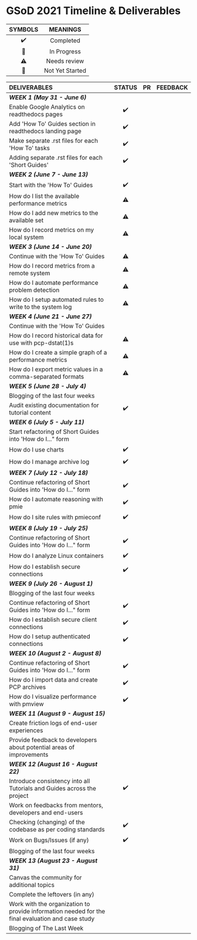 # GSoD 2021 Timeline & Deliverables

| SYMBOLS | MEANINGS |
|:-------:|:--------:|
| :heavy_check_mark: | Completed |
| :construction: | In Progress |
| :warning: | Needs review |
| :red_circle: | Not Yet Started |



| **DELIVERABLES**               | **STATUS**            |  **PR**  | **FEEDBACK**|
|:---------------------------------|:---------------------:|:------------:|:-----------------:|
|   **_WEEK 1 (May 31 - June 6)_** |    |     |        |
| Enable Google Analytics on readthedocs pages| :heavy_check_mark: | | |
| Add 'How To' Guides section in readthedocs landing page | :heavy_check_mark: | | |
| Make separate .rst files for each 'How To' tasks |:heavy_check_mark: | | | 
| Adding separate .rst files for each 'Short Guides' | :heavy_check_mark:| | |
|   **_WEEK 2 (June 7 - June 13)_** |    |     |        |
| Start with the 'How To' Guides |:heavy_check_mark: | | |
| How do I list the available performance metrics | :warning:| | |
| How do I add new metrics to the available set |:warning: | | |
| How do I record metrics on my local system |:warning: | | |
|   **_WEEK 3 (June 14 - June 20)_** |    |     |        |
| Continue with the 'How To' Guides |:warning: | | |
| How do I record metrics from a remote system |:warning: | | |
| How do I automate performance problem detection |:warning: | | |
| How do I setup automated rules to write to the system log |:warning: | | |
|   **_WEEK 4 (June 21 - June 27)_** |    |     |        |
| Continue with the 'How To' Guides | | | |
| How do I record historical data for use with pcp-dstat(1)s |:warning: | | |
| How do I create a simple graph of a performance metrics | :warning:| | |
| How do I export metric values in a comma-separated formats | :warning:| | |
|   **_WEEK 5 (June 28 - July 4)_** |    |     |        |
| Blogging of the last four weeks	 | | | |
| Audit existing documentation for tutorial content | :heavy_check_mark: | | |
|   **_WEEK 6 (July 5 - July 11)_** |    |     |        |
| Start refactoring of Short Guides into 'How do I..." form | | | |
| How do I use charts |:heavy_check_mark: | | |
| How do I manage archive log |:heavy_check_mark: | | |
|   **_WEEK 7 (July 12 - July 18)_** |    |     |        |
| Continue refactoring of Short Guides into 'How do I..." form | :heavy_check_mark: | | |
| How do I automate reasoning with pmie | :heavy_check_mark: | | |
| How do I site rules with pmieconf | :heavy_check_mark: | | |
|   **_WEEK 8 (July 19 - July 25)_** |    |     |        |
| Continue refactoring of Short Guides into 'How do I..." form | :heavy_check_mark: | | |
| How do I analyze Linux containers | :heavy_check_mark:| | |
| How do I establish secure connections | :heavy_check_mark:| | |
|   **_WEEK 9 (July 26 - August 1)_** |    |     |        |
| Blogging of the last four weeks	 | | | |
| Continue refactoring of Short Guides into 'How do I..." form | :heavy_check_mark: | | |
| How do I establish secure client connections | :heavy_check_mark: | | |
| How do I setup authenticated connections | :heavy_check_mark: | | |
|   **_WEEK 10 (August 2 - August 8)_** |    |     |        |
| Continue refactoring of Short Guides into 'How do I..." form | :heavy_check_mark: | | |
| How do I import data and create PCP archives |:heavy_check_mark: | | |
| How do I visualize performance with pmview |:heavy_check_mark: | | |
|   **_WEEK 11 (August 9 - August 15)_** |    |     |        |
| Create friction logs of end-user experiences | | | |
| Provide feedback to developers about potential areas of improvements | | | |
|   **_WEEK 12 (August 16 - August 22)_** |    |     |        |
| Introduce consistency into all Tutorials and Guides across the project | :heavy_check_mark: | | |
| Work on feedbacks from mentors, developers and end-users | | | |
| Checking (changing) of the codebase as per coding standards	|:heavy_check_mark: | | |
| Work on Bugs/Issues (if any) | :heavy_check_mark:| | |
| Blogging of the last four weeks	 | | | |
|   **_WEEK 13 (August 23 - August 31)_** |    |     |        |
| Canvas the community for additional topics | | | |
| Complete the leftovers (in any) | | | |
| Work with the organization to provide information needed for the final evaluation and case study | | | |
| Blogging of The Last Week| | | |










